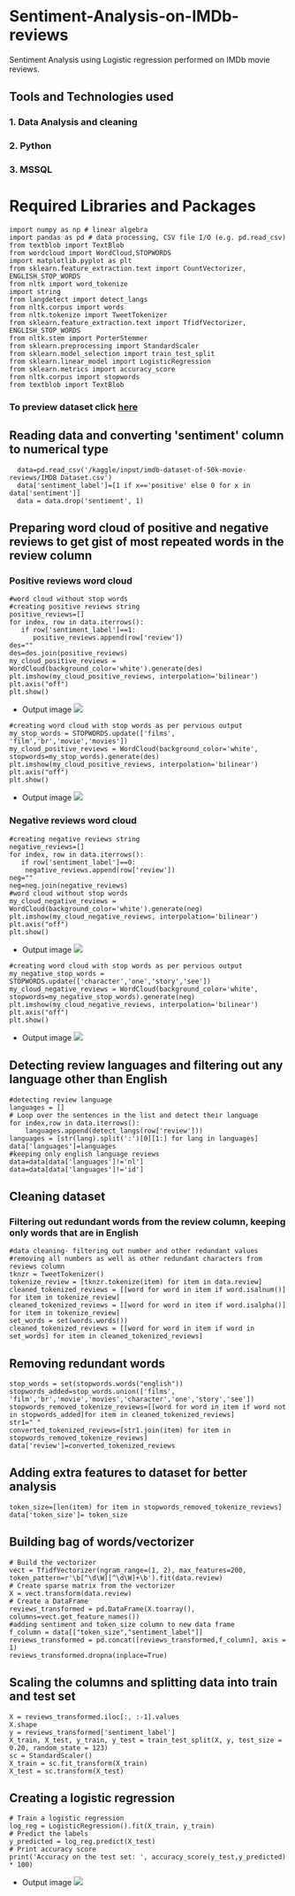 # Sentiment-Analysis-on-IMDb-reviews
Sentiment Analysis using Logistic regression performed on IMDb movie reviews.

## Tools and Technologies used
  ### 1. Data Analysis and cleaning
  ### 2. Python
  ### 3. MSSQL

# Required Libraries and Packages
```
import numpy as np # linear algebra
import pandas as pd # data processing, CSV file I/O (e.g. pd.read_csv)
from textblob import TextBlob
from wordcloud import WordCloud,STOPWORDS
import matplotlib.pyplot as plt
from sklearn.feature_extraction.text import CountVectorizer, ENGLISH_STOP_WORDS
from nltk import word_tokenize
import string
from langdetect import detect_langs
from nltk.corpus import words
from nltk.tokenize import TweetTokenizer
from sklearn.feature_extraction.text import TfidfVectorizer, ENGLISH_STOP_WORDS
from nltk.stem import PorterStemmer
from sklearn.preprocessing import StandardScaler
from sklearn.model_selection import train_test_split
from sklearn.linear_model import LogisticRegression
from sklearn.metrics import accuracy_score
from nltk.corpus import stopwords
from textblob import TextBlob

```
### To preview dataset click [here](https://www.kaggle.com/lakshmi25npathi/imdb-dataset-of-50k-movie-reviews)

## Reading data and converting 'sentiment' column to numerical type
```
  data=pd.read_csv('/kaggle/input/imdb-dataset-of-50k-movie-reviews/IMDB Dataset.csv')
  data['sentiment_label']=[1 if x=='positive' else 0 for x in data['sentiment']]
  data = data.drop('sentiment', 1)
```
## Preparing word cloud of positive and negative reviews to get gist of most repeated words in the review column
### Positive reviews word cloud
```
#word cloud without stop words
#creating positive reviews string
positive_reviews=[]
for index, row in data.iterrows():
   if row['sentiment_label']==1:
      positive_reviews.append(row['review'])
des=""
des=des.join(positive_reviews)
my_cloud_positive_reviews = WordCloud(background_color='white').generate(des)
plt.imshow(my_cloud_positive_reviews, interpolation='bilinear') 
plt.axis("off")
plt.show()
```
* Output image ![](https://user-images.githubusercontent.com/41427089/103519308-53eefa00-4e9b-11eb-8619-1bed5376ebdd.png)
```
#creating word cloud with stop words as per pervious output
my_stop_words = STOPWORDS.update(['films', 'film','br','movie','movies'])
my_cloud_positive_reviews = WordCloud(background_color='white', stopwords=my_stop_words).generate(des)
plt.imshow(my_cloud_positive_reviews, interpolation='bilinear') 
plt.axis("off")
plt.show()
```
* Output image ![](https://user-images.githubusercontent.com/41427089/103520754-aaf5ce80-4e9d-11eb-99f2-fc3e24bc321d.png)
### Negative reviews word cloud

```
#creating negative reviews string
negative_reviews=[]
for index, row in data.iterrows():
   if row['sentiment_label']==0:
    negative_reviews.append(row['review'])
neg=""
neg=neg.join(negative_reviews)
#word cloud without stop words
my_cloud_negative_reviews = WordCloud(background_color='white').generate(neg)
plt.imshow(my_cloud_negative_reviews, interpolation='bilinear') 
plt.axis("off")
plt.show()
```
* Output image ![](https://user-images.githubusercontent.com/41427089/103520766-ae895580-4e9d-11eb-8f79-574655c58f29.png)
```
#creating word cloud with stop words as per pervious output
my_negative_stop_words = STOPWORDS.update(['character','one','story','see'])
my_cloud_negative_reviews = WordCloud(background_color='white', stopwords=my_negative_stop_words).generate(neg)
plt.imshow(my_cloud_negative_reviews, interpolation='bilinear') 
plt.axis("off")
plt.show()
```
* Output image ![](https://user-images.githubusercontent.com/41427089/103520769-b0ebaf80-4e9d-11eb-9479-79a00323c8d8.png)
## Detecting review languages and filtering out any language other than English
```
#detecting review language
languages = []
# Loop over the sentences in the list and detect their language
for index,row in data.iterrows():
    languages.append(detect_langs(row['review']))
languages = [str(lang).split(':')[0][1:] for lang in languages]
data['languages']=languages
#keeping only english language reviews
data=data[data['languages']!='nl']
data=data[data['languages']!='id']
```
## Cleaning dataset
### Filtering out redundant words from the review column, keeping only words that are in English
```
#data cleaning- filtering out number and other redundant values
#removing all numbers as well as other redundant characters from reviews column
tknzr = TweetTokenizer()
tokenize_review = [tknzr.tokenize(item) for item in data.review]
cleaned_tokenized_reviews = [[word for word in item if word.isalnum()] for item in tokenize_review]
cleaned_tokenized_reviews = [[word for word in item if word.isalpha()] for item in tokenize_review]
set_words = set(words.words())
cleaned_tokenized_reviews = [[word for word in item if word in set_words] for item in cleaned_tokenized_reviews]
```
## Removing redundant words
```
stop_words = set(stopwords.words("english"))
stopwords_added=stop_words.union(['films', 'film','br','movie','movies','character','one','story','see'])
stopwords_removed_tokenize_reviews=[[word for word in item if word not in stopwords_added]for item in cleaned_tokenized_reviews]
str1=" "
converted_tokenized_reviews=[str1.join(item) for item in stopwords_removed_tokenize_reviews]
data['review']=converted_tokenized_reviews
```
## Adding extra features to dataset for better analysis
```
token_size=[len(item) for item in stopwords_removed_tokenize_reviews]
data['token_size']= token_size
```
## Building bag of words/vectorizer
```
# Build the vectorizer
vect = TfidfVectorizer(ngram_range=(1, 2), max_features=200, token_pattern=r'\b[^\d\W][^\d\W]+\b').fit(data.review)
# Create sparse matrix from the vectorizer
X = vect.transform(data.review)
# Create a DataFrame
reviews_transformed = pd.DataFrame(X.toarray(), columns=vect.get_feature_names())
#adding sentiment and token_size column to new data frame
f_column = data[["token_size","sentiment_label"]]
reviews_transformed = pd.concat([reviews_transformed,f_column], axis = 1)
reviews_transformed.dropna(inplace=True)
```
## Scaling the columns and splitting data into train and test set
```
X = reviews_transformed.iloc[:, :-1].values
X.shape
y = reviews_transformed['sentiment_label']
X_train, X_test, y_train, y_test = train_test_split(X, y, test_size = 0.20, random_state = 123)
sc = StandardScaler()
X_train = sc.fit_transform(X_train)
X_test = sc.transform(X_test)
```
## Creating a logistic regression 
```
# Train a logistic regression
log_reg = LogisticRegression().fit(X_train, y_train)
# Predict the labels
y_predicted = log_reg.predict(X_test)
# Print accuracy score
print('Accuracy on the test set: ', accuracy_score(y_test,y_predicted) * 100)
```
* Output image ![](https://user-images.githubusercontent.com/41427089/103533073-793b3280-4eb2-11eb-87db-0f99f19af208.png)
